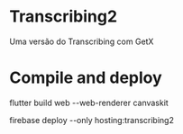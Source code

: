 # Transcribing2

Uma versão do Transcribing com GetX


# Compile and deploy
flutter build web --web-renderer canvaskit

firebase deploy --only hosting:transcribing2

